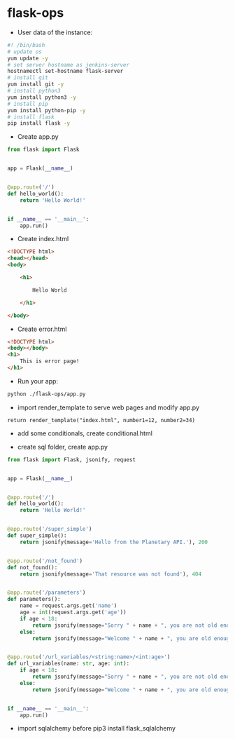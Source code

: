 # flask-ops

- User data of the instance:
```bash
#! /bin/bash
# update os
yum update -y
# set server hostname as jenkins-server
hostnamectl set-hostname flask-server
# install git
yum install git -y
# install python3
yum install python3 -y
# install pip
yum install python-pip -y
# install flask
pip install flask -y
```

- Create app.py

```py
from flask import Flask


app = Flask(__name__)


@app.route('/')
def hello_world():
    return 'Hello World!'


if __name__ == '__main__':
    app.run()
```

- Create index.html

```html
<!DOCTYPE html>
<head></head>
<body>

    <h1>

        Hello World

    </h1>

</body>
```

- Create error.html

```html
<!DOCTYPE html>
<body></body>
<h1>
    This is error page!
</h1>
```

- Run your app:
```bash
python ./flask-ops/app.py
```

- import render_template to serve web pages and modify app.py 

```jinja
return render_template("index.html", number1=12, number2=34)
```

- add some conditionals, create conditional.html

- create sql folder, create app.py
```py
from flask import Flask, jsonify, request


app = Flask(__name__)


@app.route('/')
def hello_world():
    return 'Hello World!'


@app.route('/super_simple')
def super_simple():
    return jsonify(message='Hello from the Planetary API.'), 200


@app.route('/not_found')
def not_found():
    return jsonify(message='That resource was not found'), 404


@app.route('/parameters')
def parameters():
    name = request.args.get('name')
    age = int(request.args.get('age'))
    if age < 18:
        return jsonify(message="Sorry " + name + ", you are not old enough."), 401
    else:
        return jsonify(message="Welcome " + name + ", you are old enough!")


@app.route('/url_variables/<string:name>/<int:age>')
def url_variables(name: str, age: int):
    if age < 18:
        return jsonify(message="Sorry " + name + ", you are not old enough."), 401
    else:
        return jsonify(message="Welcome " + name + ", you are old enough!")


if __name__ == '__main__':
    app.run()
```

- import sqlalchemy before
pip3 install flask_sqlalchemy